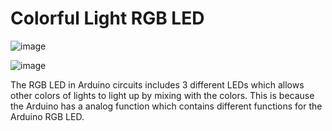# Colorful Light RGB LED

![image](https://user-images.githubusercontent.com/62675121/134827777-6878c4e0-20c3-4edb-9b4b-a2760b9d4c64.png)

![image](https://user-images.githubusercontent.com/62675121/134827781-f86c0a27-2591-4926-80ec-a245c199de36.png)

The RGB LED in Arduino circuits includes 3 different LEDs which allows other colors of lights to light up by mixing with the colors. This is because the Arduino has a analog function which contains different functions for the Arduino RGB LED. 


